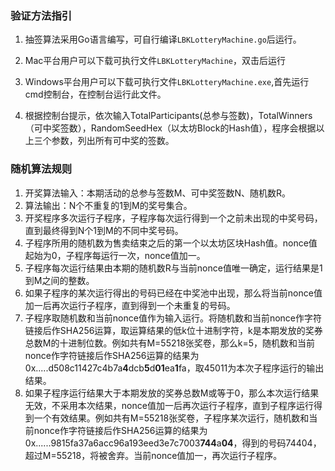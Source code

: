 ### 验证方法指引

1. 抽签算法采用Go语言编写，可自行编译`LBKLotteryMachine.go`后运行。

2. Mac平台用户可以下载可执行文件`LBKLotteryMachine`，双击后运行

3. Windows平台用户可以下载可执行文件`LBKLotteryMachine.exe`,首先运行cmd控制台，在控制台运行此文件。

4. 根据控制台提示，依次输入TotalParticipants(总参与签数)，TotalWinners（可中奖签数），RandomSeedHex（以太坊Block的Hash值），程序会根据以上三个参数，列出所有可中奖的签数。



### 随机算法规则

1. 开奖算法输入：本期活动的总参与签数M、可中奖签数N、随机数R。
2. 算法输出：N个不重复的1到M的奖号集合。
3. 开奖程序多次运行子程序，子程序每次运行得到一个之前未出现的中奖号码，直到最终得到N个1到M的不同中奖号码。
4. 子程序所用的随机数为售卖结束之后的第一个以太坊区块Hash值。nonce值起始为0，子程序每运行一次，nonce值加一。
5. 子程序每次运行结果由本期的随机数R与当前nonce值唯一确定，运行结果是1到M之间的整数。
6. 如果子程序的某次运行得出的号码已经在中奖池中出现，那么将当前nonce值加一后再次运行子程序，直到得到一个未重复的号码。
7. 子程序取随机数和当前nonce值作为输入运行。将随机数和当前nonce作字符链接后作SHA256运算，取运算结果的低k位十进制字符，k是本期发放的奖券总数M的十进制位数。例如共有M=55218张奖卷，那么k=5，随机数和当前nonce作字符链接后作SHA256运算的结果为0x.....d508c11427c4b7a**4**dcb**5**d**01**ea**1**fa，取45011为本次子程序运行的输出结果。
8. 如果子程序运行结果大于本期发放的奖券总数M或等于0，那么本次运行结果无效，不采用本次结果，nonce值加一后再次运行子程序，直到子程序运行得到一个有效结果。例如共有M=55218张奖卷，子程序某次运行，随机数和当前nonce作字符链接后作SHA256运算的结果为0x......9815fa37a6acc96a193eed3e7c7003**744**a**04**，得到的号码74404，超过M=55218，将被舍弃。当前nonce值加一，再次运行子程序。

